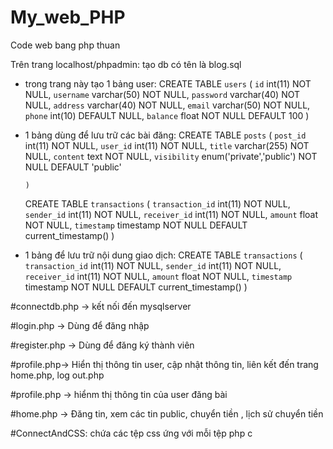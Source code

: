 # My_web_PHP
Code web bang php thuan

Trên trang localhost/phpadmin: tạo db có tên là blog.sql
  + trong trang này tạo 1 bảng user: 
        CREATE TABLE `users` (
      `id` int(11) NOT NULL,
      `username` varchar(50) NOT NULL,
      `password` varchar(40) NOT NULL,
      `address` varchar(40) NOT NULL,
      `email` varchar(50) NOT NULL,
      `phone` int(10) DEFAULT NULL,
      `balance` float NOT NULL DEFAULT 100
  )
+ 1 bảng dùng để lưu trữ các bài đăng:
        CREATE TABLE `posts` (
        `post_id` int(11) NOT NULL,
        `user_id` int(11) NOT NULL,
        `title` varchar(255) NOT NULL,
        `content` text NOT NULL,
        `visibility` enum('private','public') NOT NULL DEFAULT 'public'
      
      ) 
    CREATE TABLE `transactions` (
      `transaction_id` int(11) NOT NULL,
      `sender_id` int(11) NOT NULL,
      `receiver_id` int(11) NOT NULL,
      `amount` float NOT NULL,
      `timestamp` timestamp NOT NULL DEFAULT current_timestamp()
    ) 
+ 1 bảng để lưu trữ nội dung giao dịch:
        CREATE TABLE `transactions` (
           `transaction_id` int(11) NOT NULL,
            `sender_id` int(11) NOT NULL,
            `receiver_id` int(11) NOT NULL,
             `amount` float NOT NULL,
            `timestamp` timestamp NOT NULL DEFAULT current_timestamp()
  )
  
#connectdb.php -> kết nối đến mysqlserver
    

#login.php -> Dùng để đăng nhập

#register.php -> Dùng để đăng ký thành viên

#profile.php-> Hiển thị thông tin user, cập nhật thông tin, liên kết đến trang home.php, log out.php

#profile.php -> hiểnm thị thông tin của user đăng bài

#home.php -> Đăng tin, xem các tin public, chuyển tiền , lịch sử chuyển tiền

#ConnectAndCSS: chứa các tệp css ứng với mỗi tệp php c
